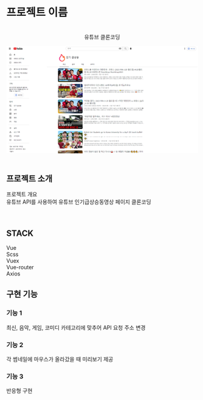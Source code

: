 

# 프로젝트 이름

<p align="center">
  <br>
  유튜브 클론코딩

![Broadcast Thumbnail](./public/youtube.png)  
  <br>
</p>


## 프로젝트 소개

<p align="justify">
프로젝트 개요
<br>
유튜브 API를 사용하여 유튜브 인기급상승동영상 페이지 클론코딩
</p>

<br>

## STACK

Vue
<br>
Scss
<br>
Vuex
<br>
Vue-router
<br>
Axios

## 구현 기능

### 기능 1
최신, 음악, 게임, 코미디 카테고리에 맞추어 API 요청 주소 변경
### 기능 2
각 썸네일에 마우스가 올라갔을 때 미리보기 제공 
### 기능 3
반응형 구현
<br>


<p align="justify">

</p>

<br>

